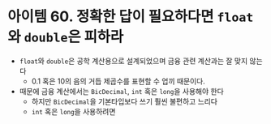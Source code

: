 # 아이템 60. 정확한 답이 필요하다면 `float`와 `double`은 피하라
- `float`와 `double`은 공학 계산용으로 설계되었으며 금융 관련 계산과는 잘 맞지 않는다
  - 0.1 혹은 10의 음의 거듭 제곱수를 표현할 수 업끼 때문이다.
- 때문에 금융 계산에서는 `BicDecimal`, `int` 혹은 `long`을 사용해야 한다
  - 하지만 `BicDecimal`을 기본타입보다 쓰기 훨씬 불편하고 느리다
  - `int` 혹은 `long`을 사용하려면 